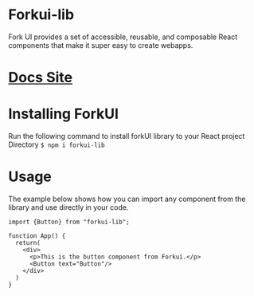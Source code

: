 # Forkui-lib

Fork UI provides a set of accessible, reusable, and composable React components that make it super easy to create webapps.

# [Docs Site](https://forkui.netlify.app/)

# Installing ForkUI
Run the following command to install forkUI library to your React project Directory
`$ npm i forkui-lib`

# Usage
The example below shows how you can import any component from the library and use directly in your code.

```
import {Button} from "forkui-lib";

function App() {
  return(
    <div>
      <p>This is the button component from Forkui.</p>
      <Button text="Button"/>
    </div>
  )
}
```
